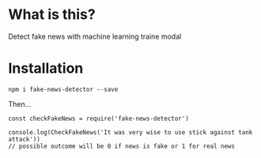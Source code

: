 # What is this?

Detect fake news with machine learning traine modal

# Installation 

`npm i fake-news-detector --save`

Then...


```
const checkFakeNews = require('fake-news-detector')

console.log(CheckFakeNews('It was very wise to use stick against tank attack'))
// possible outcome will be 0 if news is fake or 1 for real news

```